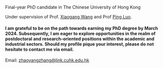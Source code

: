 Final-year PhD candidate in The Chinese University of Hong Kong

Under supervision of Prof. [Xiaogang Wang](https://scholar.google.com/citations?user=-B5JgjsAAAAJ&hl=zh-TW) and Prof [Ping Luo](https://scholar.google.com/citations?user=aXdjxb4AAAAJ&hl=zh-TW).

#### I am grateful to be on the path towards earning my PhD degree by March 2024. Subsequently, I am eager to explore opportunities in the realm of postdoctoral and research-oriented positions within the academic and industrial sectors. Should my profile pique your interest, please do not hesitate to contact me via email.


Email: zhaoyangzhang@link.cuhk.edu.hk
